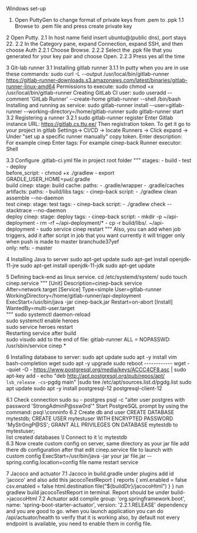 Windows set-up

1. Open PuttyGen to change format of private keys from .pem to .ppk
1.1 Browse to .pem file and press create private key

2 Open Putty. 
2.1 In host name field insert ubuntu@(public dns), port stays 22.
2.2 In the Category pane, expand Connection, expand SSH, and then choose Auth
2.2.1 Choose Browse.
2.2.2 Select the .ppk file that you generated for your key pair and choose Open.
2.2.3 Press yes all the time

3 Git-lab runner
  3.1 Installing gitlab runner
  3.1.1 In putty when you are in use these commands:
        sudo curl -L --output /usr/local/bin/gitlab-runner https://gitlab-runner-downloads.s3.amazonaws.com/latest/binaries/gitlab-runner-linux-amd64
        Permissions to execute:
        sudo chmod +x /usr/local/bin/gitlab-runner
        Creating GitLab CI user:
        sudo useradd --comment 'GitLab Runner' --create-home gitlab-runner --shell /bin/bash
        Installing and running as service:
        sudo gitlab-runner install --user=gitlab-runner --working-directory=/home/gitlab-runner
        sudo gitlab-runner start
  3.2 Registering a runner
  3.2.1 sudo gitlab-runner register
        Enter Gitlab instance URL:
        https://gitlab.cs.ttu.ee/
        Then registration token. To get it go to your project in gitlab
        Settings-> CI/CD -> locate Runners -> Click expand -> Under "set up a specific runner manually" copy token.
        Enter description:
        For example cinep
        Enter tags:
        For example cinep-back
        Runner executor:
        Shell
        
  3.3
    Configure .gitlab-ci.yml file in project root folder
    """
    stages:
      - build
      - test
      - deploy         
    before_script:
      - chmod +x ./gradlew
      - export GRADLE_USER_HOME=`pwd`/.gradle    
    build cinep:
      stage: build
      cache:
        paths:
          - .gradle/wrapper
          - .gradle/caches
      artifacts:
        paths:
          - build/libs
      tags:
        - cinep-back
      script:
        - ./gradlew clean assemble --no-daemon    
    test cinep:
      stage: test
      tags:
        - cinep-back
      script:
        - ./gradlew check --stacktrace --no-daemon  
    deploy cinep:
      stage: deploy
      tags:
        - cinep-back
      script:
        - mkdir -p ~/api-deployment
        - rm -rf ~/api-deployment/*
        - cp -r build/libs/. ~/api-deployment
        - sudo service cinep restart
       """ 
     Also, you can add when job triggers, add it after script in job that you want
     currently it will trigger only when push is made to master branchude37yef                                                           
     only:
         refs:
           - master
           
        
4 Installing Java to server
    sudo apt-get update
    sudo apt-get install openjdk-11-jre
    sudo apt-get install openjdk-11-jdk
    sudo apt-get update
    
    
5 Defining back-end as linux service.
    cd /etc/systemd/system/
    sudo touch cinep.service
    """
    [Unit]
    Description=cinep-back service
    After=network.target
    [Service]
    Type=simple
    User=gitlab-runner
    WorkingDirectory=/home/gitlab-runner/api-deployment
    ExecStart=/usr/bin/java -jar cinep-back.jar
    Restart=on-abort
    [Install]
    WantedBy=multi-user.target  
    """
    sudo systemctl daemon-reload   
    sudo systemctl enable heroes  
    sudo service heroes restart   
    Restarting service after build   
    sudo visudo
    add to the end of file:
    gitlab-runner ALL = NOPASSWD: /usr/sbin/service cinep *
    
6 Installing database to server:
    sudo apt update
    sudo apt -y install vim bash-completion wget
    sudo apt -y upgrade
    sudo reboot
    ------------
    wget --quiet -O - https://www.postgresql.org/media/keys/ACCC4CF8.asc | sudo apt-key add -
    echo "deb http://apt.postgresql.org/pub/repos/apt/ `lsb_release -cs`-pgdg main" |sudo tee  /etc/apt/sources.list.d/pgdg.list
    sudo apt update
    sudo apt -y install postgresql-12 postgresql-client-12
   
   6.1 Check connection
    sudo su - postgres
    psql -c "alter user postgres with password 'StrongAdminP@ssw0rd'"
    Start PostgreSQL prompt by using the command:
    psql
    \conninfo
    6.2 Create db and user
        CREATE DATABASE mytestdb;
        CREATE USER mytestuser WITH ENCRYPTED PASSWORD 'MyStr0ngP@SS';
        GRANT ALL PRIVILEGES ON DATABASE mytestdb to mytestuser;    
        list created databases
        \l
        Connect to it
        \c mytestdb        
    6.3 Now create custom config on server, same directory as your jar file
        add there db configuration
        after that edit cinep.service file to launch with custom config 
        ExecStart=/usr/bin/java -jar your jar file.jar --spring.config.location=config file name
        restart service
        
7 Jacoco and actuator
    7.1 Jacoco
    in build.gradle under plugins add 
    id 'jacoco'
    and also add this
    jacocoTestReport {
    	reports {
    		xml.enabled = false
    		csv.enabled = false
    		html.destination file("${buildDir}/jacocoHtml")
    	}
    }
    run gradlew build jacocoTestReport in terminal. Report should be under build->jacocoHtml
    7.2 Actuator
    add compile group: 'org.springframework.boot', name: 'spring-boot-starter-actuator', version: '2.2.1.RELEASE' dependency
    and you are good to go. when you launch application you can do /api/actuator/health to verify that it is working
    also, by default not every endpoint is available, you need to enable them in config file.
        
        
        
